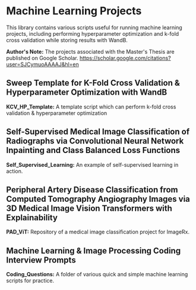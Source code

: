 # Machine Learning Projects
This library contains various scripts useful for running machine learning projects, including performing hyperparameter optimization and k-fold cross validation while storing results with WandB. 

**Author's Note:** The projects associated with the Master's Thesis are published on Google Scholar. https://scholar.google.com/citations?user=SJCymuoAAAAJ&hl=en

## Sweep Template for K-Fold Cross Validation & Hyperparameter Optimization with WandB
**KCV_HP_Template:** A template script which can perform k-fold cross validation & hyperparameter optimization

## Self-Supervised Medical Image Classification of Radiographs via Convolutional Neural Network Inpainting and Class Balanced Loss Functions
**Self_Supervised_Learning:** An example of self-supervised learning in action. 

## Peripheral Artery Disease Classification from Computed Tomography Angiography Images via 3D Medical Image Vision Transformers with Explainability
**PAD_ViT:** Repository of a medical image classification project for ImageRx. 

## Machine Learning & Image Processing Coding Interview Prompts
**Coding_Questions:** A folder of various quick and simple machine learning scripts for practice. 


